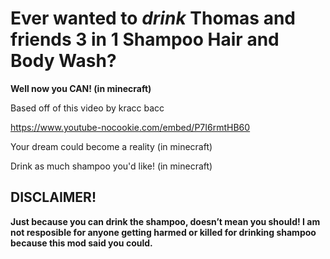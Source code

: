 # Ever wanted to _drink_ Thomas and friends 3 in 1 Shampoo Hair and Body Wash?
**Well now you CAN! (in minecraft)**

Based off of this video by kracc bacc

https://www.youtube-nocookie.com/embed/P7I6rmtHB60

Your dream could become a reality (in minecraft)

Drink as much shampoo you'd like! (in minecraft)

## DISCLAIMER!
**Just because you can drink the shampoo, doesn’t mean you should! I am not resposible for anyone getting harmed or killed for drinking shampoo because this mod said you could.**
